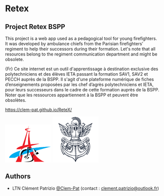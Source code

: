 # Retex
## Project Retex BSPP

This project is a web app used as a pedagogical tool for young firefighters. It was developed by ambulance chiefs from the Parisian firefighters' regiment to help their successors during their formation. Let's note that all resources belong to the regiment communication department and might be obsolete. 

{Fr} Ce site internet est un outil d'apprentissage à destination exclusive des polytechniciens et des élèves IETA passant la formation SAV1, SAV2 et PECCH auprès de la BSPP. 
Il s'agit d'une plateforme numérique de fiches d’enseignements proposées par les chef d’agrès polytechniciens et IETA, pour leurs successeurs dans le cadre de cette formation auprès de la BSPP.
Noter que les ressources appartiennent à la BSPP et peuvent être obsolètes. 

https://clem-pat.github.io/ReteX/

<img src="/resources/logo/logoBSPP.png" alt="Image 1" width="150"/> <img src="/resources/logo/logoX.png" alt="Image 1" width="150"/>

## Authors

- LTN Clément Patrizio [@Clem-Pat](https://www.github.com/Clem-Pat) (contact : clement.patrizio@outlook.fr)
